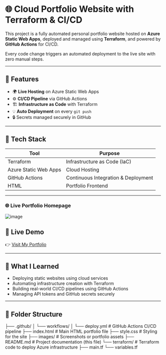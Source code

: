 # 🌐 Cloud Portfolio Website with Terraform & CI/CD

This project is a fully automated personal portfolio website hosted on **Azure Static Web Apps**, deployed and managed using **Terraform**, and powered by **GitHub Actions** for CI/CD.

Every code change triggers an automated deployment to the live site with zero manual steps.

---

## 🚀 Features

- 🌍 **Live Hosting** on Azure Static Web Apps
- ⚙️ **CI/CD Pipeline** via GitHub Actions
- 🏗️ **Infrastructure as Code** with Terraform
- 💡 **Auto Deployment** on every `git push`
- 🔒 Secrets managed securely in GitHub

---

## 📁 Tech Stack

| Tool            | Purpose                        |
|-----------------|--------------------------------|
| Terraform       | Infrastructure as Code (IaC)   |
| Azure Static Web Apps | Cloud Hosting               |
| GitHub Actions  | Continuous Integration & Deployment |
| HTML            | Portfolio Frontend             |

---


### 🌐 Live Portfolio Homepage

![image](https://github.com/user-attachments/assets/329c5c38-e1b6-4a32-8487-a5cbd01291ff)




## 🔗 Live Demo

👉 [Visit My Portfolio](https://gentle-bay-06d4d1a03.6.azurestaticapps.net/)

---

## 🧠 What I Learned

- Deploying static websites using cloud services
- Automating infrastructure creation with Terraform
- Building real-world CI/CD pipelines using GitHub Actions
- Managing API tokens and GitHub secrets securely

---

## 📂 Folder Structure

├── .github/ │ └── workflows/ │ └── deploy.yml # GitHub Actions CI/CD pipeline ├── index.html # Main HTML portfolio file ├── style.css # Styling for the site ├── images/ # Screenshots or portfolio assets ├── README.md # Project documentation (this file) └── terraform/ # Terraform code to deploy Azure infrastructure ├── main.tf └── variables.tf 
